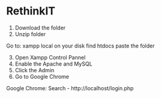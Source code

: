 # RethinkIT

1. Download the folder 
2. Unzip folder

Go to:
xampp local on your disk
find htdocs
paste the folder


3. Open Xampp Control Pannel
4. Enable the Apache and MySQL
5. Click the Admin
6. Go to Google Chrome

Google Chrome:
Search - http://localhost/login.php 

